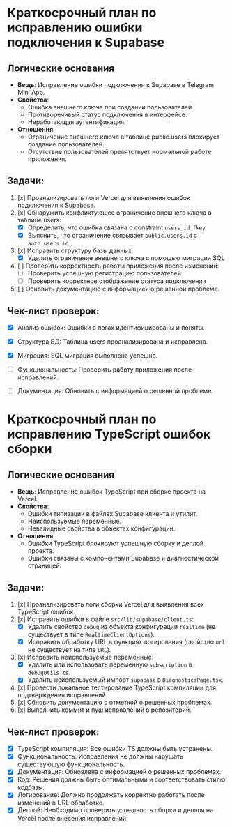 # Краткосрочный план по исправлению ошибки подключения к Supabase

## Логические основания
- **Вещь**: Исправление ошибки подключения к Supabase в Telegram Mini App.
- **Свойства**: 
    - Ошибка внешнего ключа при создании пользователей.
    - Противоречивый статус подключения в интерфейсе.
    - Неработающая аутентификация.
- **Отношения**: 
    - Ограничение внешнего ключа в таблице public.users блокирует создание пользователей.
    - Отсутствие пользователей препятствует нормальной работе приложения.

## Задачи:
1.  [x] Проанализировать логи Vercel для выявления ошибок подключения к Supabase.
2.  [x] Обнаружить конфликтующее ограничение внешнего ключа в таблице users:
    *   [x] Определить, что ошибка связана с constraint `users_id_fkey`
    *   [x] Выяснить, что ограничение связывает `public.users.id` с `auth.users.id`
3.  [x] Исправить структуру базы данных:
    *   [x] Удалить ограничение внешнего ключа с помощью миграции SQL
4.  [ ] Проверить корректность работы приложения после изменений:
    *   [ ] Проверить успешную регистрацию пользователей
    *   [ ] Проверить корректное отображение статуса подключения
5.  [ ] Обновить документацию с информацией о решенной проблеме.

## Чек-лист проверок:
- [x] Анализ ошибок: Ошибки в логах идентифицированы и поняты.
- [x] Структура БД: Таблица users проанализирована и исправлена.
- [x] Миграция: SQL миграция выполнена успешно.
- [ ] Функциональность: Проверить работу приложения после исправлений.
- [ ] Документация: Обновить с информацией о решенной проблеме.


# Краткосрочный план по исправлению TypeScript ошибок сборки

## Логические основания
- **Вещь**: Исправление ошибок TypeScript при сборке проекта на Vercel.
- **Свойства**: 
    - Ошибки типизации в файлах Supabase клиента и утилит.
    - Неиспользуемые переменные.
    - Невалидные свойства в объектах конфигурации.
- **Отношения**: 
    - Ошибки TypeScript блокируют успешную сборку и деплой проекта.
    - Ошибки связаны с компонентами Supabase и диагностической страницей.

## Задачи:
1.  [x] Проанализировать логи сборки Vercel для выявления всех TypeScript ошибок.
2.  [x] Исправить ошибки в файле `src/lib/supabase/client.ts`:
    *   [x] Удалить свойство `debug` из объекта конфигурации `realtime` (не существует в типе `RealtimeClientOptions`).
    *   [x] Исправить обработку URL в функциях логирования (свойство `url` не существует на типе `URL`).
3.  [x] Исправить неиспользуемые переменные:
    *   [x] Удалить или использовать переменную `subscription` в `debugUtils.ts`.
    *   [x] Удалить неиспользуемый импорт `supabase` в `DiagnosticsPage.tsx`.
4.  [x] Провести локальное тестирование TypeScript компиляции для подтверждения исправлений.
5.  [x] Обновить документацию с отметкой о решенных проблемах.
6.  [x] Выполнить коммит и пуш исправлений в репозиторий.

## Чек-лист проверок:
- [x] TypeScript компиляция: Все ошибки TS должны быть устранены.
- [x] Функциональность: Исправления не должны нарушать существующую функциональность.
- [x] Документация: Обновлена с информацией о решенных проблемах.
- [x] Код: Решения должны быть оптимальными и соответствовать стилю кодбазы.
- [x] Логирование: Должно продолжать корректно работать после изменений в URL обработке.
- [x] Деплой: Необходимо проверить успешность сборки и деплоя на Vercel после внесения исправлений.